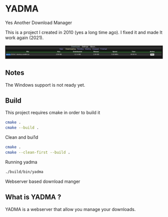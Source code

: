 # YADMA
Yes Another Download Manager

This is a project I created in 2010 (yes a long time ago).
I fixed it and made It work again (2021).

![diagram](/docs/screenshot.png?raw=true "Screenshot")

## Notes

The Windows support is not ready yet.

## Build

This project requires cmake in order to build it
```bash
cmake .
cmake --build .
```

Clean and bui1d
```bash
cmake .
cmake --clean-first --build .
```

Running yadma
```bash
./build/bin/yadma
```

Webserver based download manger

## What is YADMA ?

YADMA is a webserver that allow you manage your downloads.


